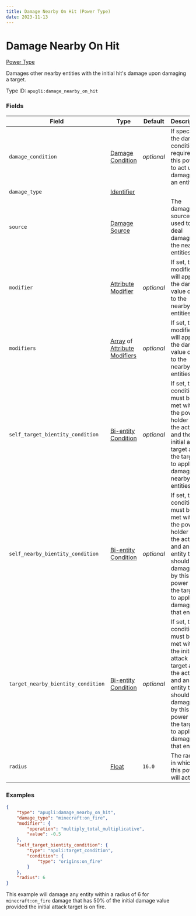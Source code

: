 ```yaml
---
title: Damage Nearby On Hit (Power Type)
date: 2023-11-13
---
```


# Damage Nearby On Hit

[Power Type](../power_types.md)

Damages other nearby entities with the initial hit's damage upon damaging a target.

Type ID: `apugli:damage_nearby_on_hit`


### Fields

Field | Type | Default | Description
------|------|---------|------------
`damage_condition` | [Damage Condition](https://origins.readthedocs.io/en/latest/types/damage_condition_types/) | *optional* | If specified, the damage condition required for this power to act upon damaging an entity.
`damage_type` | [Identifier](https://origins.readthedocs.io/en/latest/types/data_types/identifier/) | | 
`source` | [Damage Source](https://origins.readthedocs.io/en/latest/types/data_types/damage_source/) | | The damage source used to deal damage to the nearby entities.
`modifier` | [Attribute Modifier](https://origins.readthedocs.io/en/latest/types/data_types/attribute_modifier/) | *optional* | If set, this modifier will apply to the damage value dealt to the nearby entities.
`modifiers` | [Array](https://origins.readthedocs.io/en/latest/types/data_types/array/) of [Attribute Modifiers](https://origins.readthedocs.io/en/latest/types/data_types/attribute_modifier/) | *optional* | If set, these modifiers will apply to the damage value dealt to the nearby entities.
`self_target_bientity_condition` | [Bi-entity Condition](https://origins.readthedocs.io/en/latest/types/bientity_condition_types/) | *optional* | If set, this condition must be met with the power holder as the actor and the initial attack target as the target to apply damage to nearby entities.
`self_nearby_bientity_condition` | [Bi-entity Condition](https://origins.readthedocs.io/en/latest/types/bientity_condition_types/) | *optional* | If set, this condition must be met with the power holder as the actor and an entity that should be damaged by this power as the target to apply damage to that entity.
`target_nearby_bientity_condition` | [Bi-entity Condition](https://origins.readthedocs.io/en/latest/types/bientity_condition_types/) | *optional* | If set, this condition must be met with the initial attack target as the actor and an entity that should be damaged by this power as the target to apply damage to that entity.
`radius` | [Float](https://origins.readthedocs.io/en/latest/types/data_types/float/) | `16.0` | The radius in which this power will act.

### Examples
```json
{
    "type": "apugli:damage_nearby_on_hit",
    "damage_type": "minecraft:on_fire",
    "modifier": {
        "operation": "multiply_total_multiplicative",
        "value": -0.5
    },
    "self_target_bientity_condition": {
        "type": "apoli:target_condition",
        "condition": {
            "type": "origins:on_fire"
        }
    },
    "radius": 6
}
```
This example will damage any entity within a radius of 6 for `minecraft:on_fire` damage that has 50% of the initial damage value provided the initial attack target is on fire.
